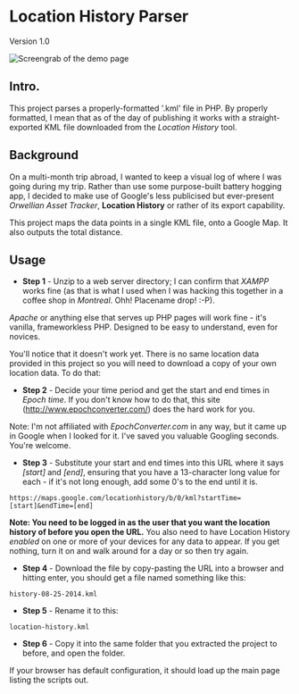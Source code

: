 Location History Parser
==============

Version 1.0

![Screengrab of the demo page](http://mattfenlon.com/img/Screen%20Shot%202014-12-20%20at%2017.17.51.png)

Intro.
--------------
This project parses a properly-formatted '.kml' file in PHP. By properly formatted, I mean that as of the day of publishing it works with a straight-exported KML file downloaded from the *Location History* tool.


Background
--------------
On a multi-month trip abroad, I wanted to keep a visual log of where I was going during my trip. Rather than use some purpose-built battery hogging app, I decided to make use of Google's less publicised but ever-present *Orwellian Asset Tracker*, **Location History** or rather of its export capability.

This project maps the data points in a single KML file, onto a Google Map. It also outputs the total distance.


Usage
--------------
- **Step 1** - Unzip to a web server directory; I can confirm that *XAMPP* works fine (as that is what I used when I was hacking this together in a coffee shop in *Montreal*. Ohh! Placename drop! :-P).

*Apache* or anything else that serves up PHP pages will work fine - it's vanilla, frameworkless PHP. Designed to be easy to understand, even for novices.

You'll notice that it doesn't work yet. There is no same location data provided in this project so you will need to download a copy of your own location data. To do that:

- **Step 2** - Decide your time period and get the start and end times in *Epoch time*. If you don't know how to do that, this site (http://www.epochconverter.com/) does the hard work for you.

Note: I'm not affiliated with *EpochConverter.com* in any way, but it came up in Google when I looked for it. I've saved you valuable Googling seconds. You're welcome.

- **Step 3** - Substitute your start and end times into this URL where it says *[start]* and *[end]*, ensuring that you have a 13-character long value for each - if it's not long enough, add some 0's to the end until it is.

```
https://maps.google.com/locationhistory/b/0/kml?startTime=[start]&endTime=[end]
```

**Note: You need to be logged in as the user that you want the location history of before you open the URL.** You also need to have Location History *enabled* on one or more of your devices for any data to appear. If you get nothing, turn it on and walk around for a day or so then try again.

- **Step 4** - Download the file by copy-pasting the URL into a browser and hitting enter, you should get a file named something like this:

```
history-08-25-2014.kml
```
   
- **Step 5** - Rename it to this:
	
```
location-history.kml
```
    
- **Step 6** - Copy it into the same folder that you extracted the project to before, and open the folder.

If your browser has default configuration, it should load up the main page listing the scripts out.